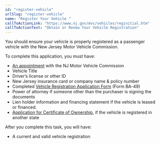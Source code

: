 ```yaml
---
id: "register-vehicle"
urlSlug: "register-vehicle"
name: "Register Your Vehicle "
callToActionLink: "https://www.nj.gov/mvc/vehicles/reginitial.htm"
callToActionText: "Obtain or Renew Your Vehicle Registration"
---
```


You should ensure your vehicle is properly registered as a passenger vehicle with the New Jersey Motor Vehicle Commission.

To complete this application, you must have:

- [An appointment](https://telegov.njportal.com/njmvc/AppointmentWizard) with the NJ Motor Vehicle Commission
- Vehicle Title
- Driver’s license or other ID
- New Jersey insurance card or company name & policy number
- Completed [Vehicle Registration Application Form](https://www.nj.gov/mvc/pdf/vehicles/BA-49.pdf) (Form BA-49)
- Power of attorney if someone other than the purchaser is signing the documents
- Lien holder information and financing statement if the vehicle is leased or financed.
- [Application for Certificate of Ownership](https://https://www.state.nj.us/mvc/pdf/vehicles/luxtaxapp.pdf), if the vehicle is registered in another state

After you complete this task, you will have:

- A current and valid vehicle registration
